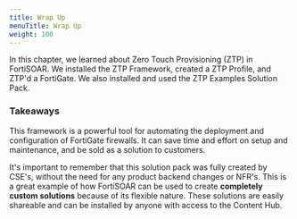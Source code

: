 ```yaml
---
title: Wrap Up
menuTitle: Wrap Up
weight: 100
---
```


In this chapter, we learned about Zero Touch Provisioning (ZTP) in FortiSOAR. We installed the ZTP Framework, created a ZTP Profile, and ZTP'd a FortiGate. We also installed and used the ZTP Examples Solution Pack.

### Takeaways

This framework is a powerful tool for automating the deployment and configuration of FortiGate firewalls. It can save time and effort on setup and maintenance, and be sold as a solution to customers. 



It's important to remember that this solution pack was fully created by CSE's, without the need for any product backend changes or NFR's. This is a great example of how FortiSOAR can be used to create **completely custom solutions** because of its flexible nature. These solutions are easily shareable and can be installed by anyone with access to the Content Hub.